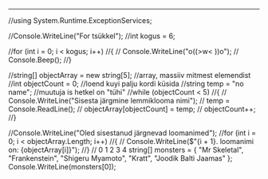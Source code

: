 ***
//using System.Runtime.ExceptionServices;

//Console.WriteLine("For tsükkel"); 
//int kogus = 6;

//for (int i = 0; i < kogus; i++)
//{
//    Console.WriteLine("o((>w< ))o");
//    Console.Beep();
//}

//string[] objectArray = new string[5]; //array, massiiv mitmest elemendist
//int objectCount = 0; //loend kuyi palju kordi küsida
//string temp = "no name"; //muutuja is hetkel on "tühi"
//while (objectCount < 5)
//{
//    Console.WriteLine("Sisesta järgmine lemmiklooma nimi");
//    temp = Console.ReadLine();
//    objectArray[objectCount] = temp;
//    objectCount++;
//}

//Console.WriteLine("Oled sisestanud järgnevad loomanimed");
//for (int i = 0; i < objectArray.Length; i++)
//{
//    Console.WriteLine($"{i + 1}. loomanimi on: {objectArray[i]}");
//}
//                        0                1               2               3           4
string[] monsters = { "Mr Skeletal", "Frankenstein", "Shigeru Myamoto", "Kratt", "Joodik Balti Jaamas" };
Console.WriteLine(monsters[0]);
